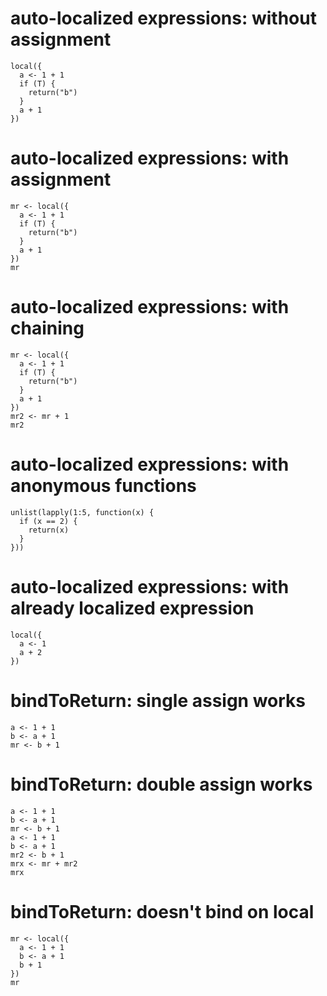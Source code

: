 # auto-localized expressions: without assignment

    local({
      a <- 1 + 1
      if (T) {
        return("b")
      }
      a + 1
    })

# auto-localized expressions: with assignment

    mr <- local({
      a <- 1 + 1
      if (T) {
        return("b")
      }
      a + 1
    })
    mr

# auto-localized expressions: with chaining

    mr <- local({
      a <- 1 + 1
      if (T) {
        return("b")
      }
      a + 1
    })
    mr2 <- mr + 1
    mr2

# auto-localized expressions: with anonymous functions

    unlist(lapply(1:5, function(x) {
      if (x == 2) {
        return(x)
      }
    }))

# auto-localized expressions: with already localized expression

    local({
      a <- 1
      a + 2
    })

# bindToReturn: single assign works

    a <- 1 + 1
    b <- a + 1
    mr <- b + 1

# bindToReturn: double assign works

    a <- 1 + 1
    b <- a + 1
    mr <- b + 1
    a <- 1 + 1
    b <- a + 1
    mr2 <- b + 1
    mrx <- mr + mr2
    mrx

# bindToReturn: doesn't bind on local

    mr <- local({
      a <- 1 + 1
      b <- a + 1
      b + 1
    })
    mr

